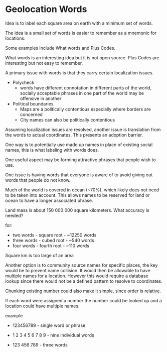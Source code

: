 # Geolocation Words

Idea is to label each square area on earth with a minimum set of words.

The idea is a small set of words is easier to remember as a mnemonic for locations.

Some examples include What words and Plus Codes.

What words is an interesting idea but it is not open source. Plus Codes are interesting but not easy to remember.

A primary issue with words is that they carry certain localization issues.

- Polycheck
    - words have different connotation in different parts of the world, socially acceptable phrases in one part of the world may be offensive in another
- Political boundaries
    - Maps are a politically contentious especially where borders are concerned
    - City names can also be politically contentious

Assuming localization issues are resolved, another issue is translation from the words to actual coordinates. This presents an adoption barrier.

One way is to potentially use made up names in place of existing social names, this is what labeling with words does.

One useful aspect may be forming attractive phrases that people wish to use.

One issue is having words that everyone is aware of to avoid giving out words that people do not know.

Much of the world is covered in ocean (~70%), which likely does not need to be taken into account. This allows names to be reserved for land or ocean to have a longer associated phrase.

Land mass is about 150 000 000 square kilometers. What accuracy is needed?

for:

- two words - square root - ~12250 words
- three words - cubed root - ~540 words
- four words - fourth root - ~110 words

Square km is too large of an area

Another option is to community source names for specific places, the key would be to prevent name collision. It would then be allowable to have multiple names for a location. However this would require a database lookup since there would not be a defined pattern to resolve to coordinates.

Chunking existing number could also make it simple, since order is relative.

If each word were assigned a number the number could be looked up and a location could have multiple names.

example
- 123456789 - single word or phrase

- 1 2 3 4 5 6 7 8 9 - nine individual words

- 123 456 789 - three words


